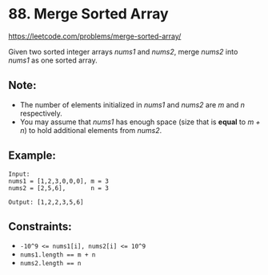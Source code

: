 # 88. Merge Sorted Array
https://leetcode.com/problems/merge-sorted-array/

Given two sorted integer arrays *nums1* and *nums2*, merge *nums2* into *nums1* as one sorted array.

## Note:
* The number of elements initialized in *nums1* and *nums2* are *m* and *n* respectively.
* You may assume that *nums1* has enough space (size that is **equal** to *m + n*) to hold additional elements from *nums2*.

## Example:
```
Input:
nums1 = [1,2,3,0,0,0], m = 3
nums2 = [2,5,6],       n = 3

Output: [1,2,2,3,5,6]
```

## Constraints:
* `-10^9 <= nums1[i], nums2[i] <= 10^9`
* `nums1.length == m + n`
* `nums2.length == n`